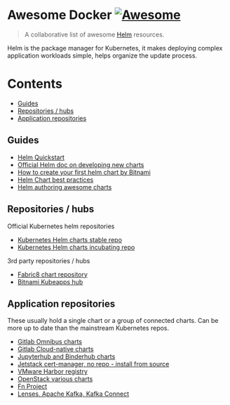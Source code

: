 # Awesome Docker [![Awesome](https://cdn.rawgit.com/sindresorhus/awesome/d7305f38d29fed78fa85652e3a63e154dd8e8829/media/badge.svg)](https://github.com/sindresorhus/awesome)

> A collaborative list of awesome [Helm](https://helm.sh) resources.

Helm is the package manager for Kubernetes, it makes deploying complex application workloads simple, helps organize the update process.

# Contents
<!-- TOC -->

- [Guides](#guides)
- [Repositories / hubs](#repositories--hubs)
- [Application repositories](#application-repositories)


Guides
------
* [Helm Quickstart](https://github.com/kubernetes/helm/blob/master/docs/quickstart.md)
* [Official Helm doc on developing new charts](https://docs.helm.sh/developing_charts/)
* [How to create your first helm chart by Bitnami](https://docs.bitnami.com/kubernetes/how-to/create-your-first-helm-chart/)
* [Helm Chart best practices](https://github.com/kubernetes/helm/tree/master/docs/chart_best_practices)
* [Helm authoring awesome charts](https://github.com/helm/helm-classic/blob/master/docs/awesome.md)

Repositories / hubs
-------------------
Official Kubernetes helm repositories

* [Kubernetes Helm charts stable repo](https://github.com/kubernetes/charts/tree/master/stable)
* [Kubernetes Helm charts incubating repo](https://github.com/kubernetes/charts/tree/master/incubator)

3rd party repositories / hubs

* [Fabric8 chart repository](https://fabric8.io/helm/)
* [Bitnami Kubeapps hub](https://hub.kubeapps.com/)

Application repositories
------------------------
These usually hold a single chart or a group of connected charts. Can be more up to date than the mainstream Kubernetes repos.

* [Gitlab Omnibus charts](https://charts.gitlab.io)
* [Gitlab Cloud-native charts](https://helm.gitlab.io/)
* [Jupyterhub and Binderhub charts](https://jupyterhub.github.io/helm-chart/)
* [Jetstack cert-manager, no repo - install from source](https://github.com/jetstack/cert-manager/releases)
* [VMware Harbor registry](https://github.com/vmware/harbor/tree/master/contrib/helm/harbor)
* [OpenStack various charts](https://github.com/openstack/openstack-helm)
* [Fn Project](https://github.com/fnproject/fn-helm)
* [Lenses, Apache Kafka, Kafka Connect](https://github.com/Landoop/kafka-helm-charts)


